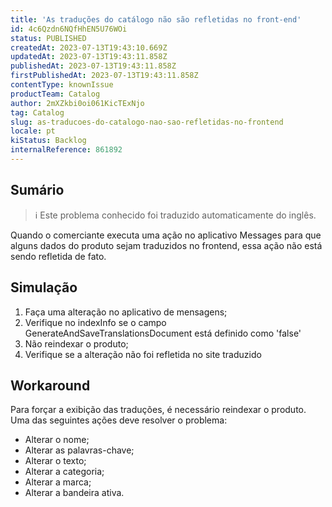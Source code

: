 ```yaml
---
title: 'As traduções do catálogo não são refletidas no front-end'
id: 4c6Qzdn6NQfHhEN5U76WOi
status: PUBLISHED
createdAt: 2023-07-13T19:43:10.669Z
updatedAt: 2023-07-13T19:43:11.858Z
publishedAt: 2023-07-13T19:43:11.858Z
firstPublishedAt: 2023-07-13T19:43:11.858Z
contentType: knownIssue
productTeam: Catalog
author: 2mXZkbi0oi061KicTExNjo
tag: Catalog
slug: as-traducoes-do-catalogo-nao-sao-refletidas-no-frontend
locale: pt
kiStatus: Backlog
internalReference: 861892
---
```


## Sumário

>ℹ️ Este problema conhecido foi traduzido automaticamente do inglês.


Quando o comerciante executa uma ação no aplicativo Messages para que alguns dados do produto sejam traduzidos no frontend, essa ação não está sendo refletida de fato.

## Simulação



1. Faça uma alteração no aplicativo de mensagens;
2. Verifique no indexInfo se o campo GenerateAndSaveTranslationsDocument está definido como 'false'
3. Não reindexar o produto;
4. Verifique se a alteração não foi refletida no site traduzido

## Workaround


Para forçar a exibição das traduções, é necessário reindexar o produto. Uma das seguintes ações deve resolver o problema:

- Alterar o nome;
- Alterar as palavras-chave;
- Alterar o texto;
- Alterar a categoria;
- Alterar a marca;
- Alterar a bandeira ativa.





